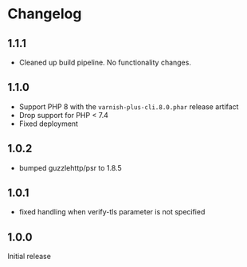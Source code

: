Changelog
=========

1.1.1
-----

* Cleaned up build pipeline. No functionality changes.

1.1.0
-----

* Support PHP 8 with the `varnish-plus-cli.8.0.phar` release artifact
* Drop support for PHP < 7.4
* Fixed deployment

1.0.2
-----

* bumped guzzlehttp/psr to 1.8.5

1.0.1
-----

* fixed handling when verify-tls parameter is not specified

1.0.0
-----

Initial release
